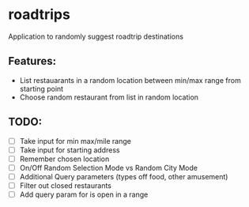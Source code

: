 # roadtrips
Application to randomly suggest roadtrip destinations

## Features:
- List restauarants in a random location between min/max range from starting point
- Choose random restaurant from list in random location

## TODO:
- [ ] Take input for min max/mile range
- [ ] Take input for starting address
- [ ] Remember chosen location
- [ ] On/Off Random Selection Mode vs Random City Mode
- [ ] Additional Query parameters (types off food, other amusement)
- [ ] Filter out closed restaurants
- [ ] Add query param for is open in a range 
